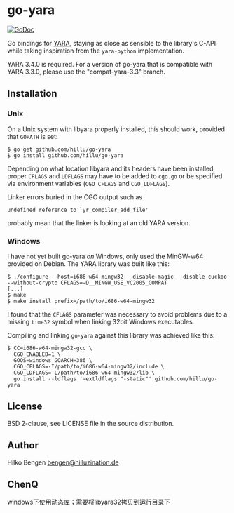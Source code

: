 # go-yara

[![GoDoc](https://godoc.org/github.com/hillu/go-yara?status.svg)](https://godoc.org/github.com/hillu/go-yara)

Go bindings for [YARA](http://plusvic.github.io/yara/), staying as
close as sensible to the library's C-API while taking inspiration from
the `yara-python` implementation.

YARA 3.4.0 is required. For a version of go-yara that is compatible
with YARA 3.3.0, please use the "compat-yara-3.3" branch.

## Installation

### Unix

On a Unix system with libyara properly installed, this should work,
provided that `GOPATH` is set:

    $ go get github.com/hillu/go-yara
    $ go install github.com/hillu/go-yara

Depending on what location libyara and its headers have been
installed, proper `CFLAGS` and `LDFLAGS` may have to be added to
`cgo.go` or be specified via environment variables (`CGO_CFLAGS` and
`CGO_LDFLAGS`).

Linker errors buried in the CGO output such as

    undefined reference to `yr_compiler_add_file'

probably mean that the linker is looking at an old YARA version.

### Windows

I have not yet built go-yara *on* Windows, only used the MinGW-w64
provided on Debian. The YARA library was built like this:

    $ ./configure --host=i686-w64-mingw32 --disable-magic --disable-cuckoo --without-crypto CFLAGS=-D__MINGW_USE_VC2005_COMPAT
    [...]
    $ make
    $ make install prefix=/path/to/i686-w64-mingw32

I found that the `CFLAGS` parameter was necessary to avoid problems
due to a missing `time32` symbol when linking 32bit Windows
executables.

Compiling and linking `go-yara` against this library was achieved like
this:

    $ CC=i686-w64-mingw32-gcc \
      CGO_ENABLED=1 \
      GOOS=windows GOARCH=386 \
      CGO_CFLAGS=-I/path/to/i686-w64-mingw32/include \
      CGO_LDFLAGS=-L/path/to/i686-w64-mingw32/lib \
      go install --ldflags '-extldflags "-static"' github.com/hillu/go-yara

## License

BSD 2-clause, see LICENSE file in the source distribution.

## Author

Hilko Bengen <bengen@hilluzination.de>


## ChenQ
windows下使用动态库；需要将libyara32拷贝到运行目录下